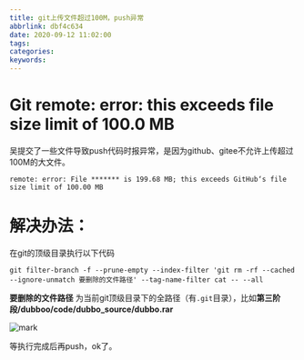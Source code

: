 ```yaml
---
title: git上传文件超过100M，push异常
abbrlink: dbf4c634
date: 2020-09-12 11:02:00
tags:
categories:
keywords:
---
```


# Git remote: error: this exceeds file size limit of 100.0 MB

吴提交了一些文件导致push代码时报异常，是因为github、gitee不允许上传超过100M的大文件。

`remote: error: File ******* is 199.68 MB; this exceeds GitHub‘s file size limit of 100.00 MB`



# 解决办法：

在git的顶级目录执行以下代码

```
git filter-branch -f --prune-empty --index-filter 'git rm -rf --cached --ignore-unmatch 要删除的文件路径' --tag-name-filter cat -- --all
```

**要删除的文件路径** 为当前git顶级目录下的全路径（有`.git`目录），比如**第三阶段/dubboo/code/dubbo_source/dubbo.rar**

![mark](http://blog.xuejiangtao.com/blog/20200912/dgkhlLCtJRuY.png?imageslim)

等执行完成后再push，ok了。

